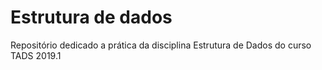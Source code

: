 # Estrutura de dados
Repositório dedicado a prática da disciplina Estrutura de Dados do curso TADS 2019.1 
